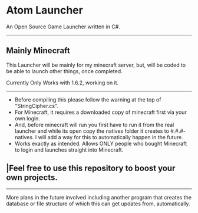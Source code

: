 Atom Launcher
=============
An Open Source Game Launcher written in C#.

----------------------
Mainly Minecraft
-----------------
>
This Launcher will be mainly for my minecraft server, but, will be coded to be able to launch other things, once completed.


Currently Only Works with 1.6.2, working on it.
___
- Before compiling this please follow the warning at the top of "StringCipher.cs".
- For Minecraft, it requires a downloaded copy of minecraft first via your own login.
- And, before minecraft will run you first have to run it from the real launcher and while its open copy the natives folder it creates to #.#.#-natives. I will add a way for this to automatically happen in the future.
- Works exactly as intended. Allows ONLY people who bought Minecraft to login and launches straight into Minecraft.

|Feel free to use this repository to boost your own projects.
----------------------

----------------------
More plans in the future involved including another program that creates the database or file structure of which this can get updates from, automatically.
